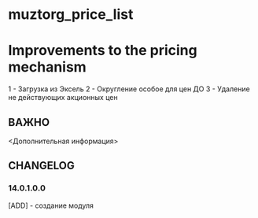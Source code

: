 # muztorg_price_list
# Improvements to the pricing mechanism

1 - Загрузка из Эксель
2 - Округление особое для цен ДО
3 - Удаление не действующих акционных цен

## ВАЖНО

<Дополнительная информация>

## CHANGELOG
### 14.0.1.0.0
[ADD] - создание модуля
